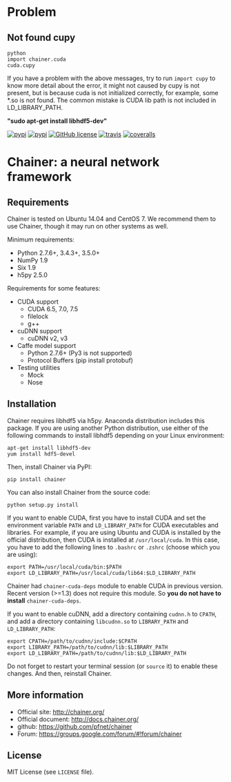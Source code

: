 # Problem #
## Not found cupy ##
```
python
import chainer.cuda
cuda.cupy
```
If you have a problem with the above messages, try to run ```import cupy``` to know more detail about the error,
it might not caused by cupy is not present, but is because cuda is not initialized correctly, for example,
some *.so is not found. The common mistake is CUDA lib path is not included in LD_LIBRARY_PATH.

__"sudo apt-get install libhdf5-dev"__

[![pypi](https://img.shields.io/pypi/dm/chainer.svg)](https://pypi.python.org/pypi/chainer)
[![pypi](https://img.shields.io/pypi/v/chainer.svg)](https://pypi.python.org/pypi/chainer)
[![GitHub license](https://img.shields.io/github/license/pfnet/chainer.svg)](https://github.com/pfnet/chainer)
[![travis](https://img.shields.io/travis/pfnet/chainer.svg)](https://travis-ci.org/pfnet/chainer)
[![coveralls](https://img.shields.io/coveralls/pfnet/chainer.svg)](https://coveralls.io/github/pfnet/chainer)

# Chainer: a neural network framework

## Requirements

Chainer is tested on Ubuntu 14.04 and CentOS 7. We recommend them to use Chainer, though it may run on other systems as well.

Minimum requirements:
- Python 2.7.6+, 3.4.3+, 3.5.0+
- NumPy 1.9
- Six 1.9
- h5py 2.5.0

Requirements for some features:
- CUDA support
  - CUDA 6.5, 7.0, 7.5
  - filelock
  - g++
- cuDNN support
  - cuDNN v2, v3
- Caffe model support
  - Python 2.7.6+ (Py3 is not supported)
  - Protocol Buffers (pip install protobuf)
- Testing utilities
  - Mock
  - Nose

## Installation

Chainer requires libhdf5 via h5py. Anaconda distribution includes this package. If you are using another Python distribution, use either of the following commands to install libhdf5 depending on your Linux environment:

```
apt-get install libhdf5-dev
yum install hdf5-devel
```

Then, install Chainer via PyPI:
```
pip install chainer
```

You can also install Chainer from the source code:
```
python setup.py install
```

If you want to enable CUDA, first you have to install CUDA and set the environment variable `PATH` and `LD_LIBRARY_PATH` for CUDA executables and libraries.
For example, if you are using Ubuntu and CUDA is installed by the official distribution, then CUDA is installed at `/usr/local/cuda`.
In this case, you have to add the following lines to `.bashrc` or `.zshrc` (choose which you are using):
```
export PATH=/usr/local/cuda/bin:$PATH
export LD_LIBRARY_PATH=/usr/local/cuda/lib64:$LD_LIBRARY_PATH
```

Chainer had `chainer-cuda-deps` module to enable CUDA in previous version.
Recent version (>=1.3) does not require this module.
So **you do not have to install** `chainer-cuda-deps`.

If you want to enable cuDNN, add a directory containing `cudnn.h` to `CPATH`, and add a directory containing `libcudnn.so` to `LIBRARY_PATH` and `LD_LIBRARY_PATH`:
```
export CPATH=/path/to/cudnn/include:$CPATH
export LIBRARY_PATH=/path/to/cudnn/lib:$LIBRARY_PATH
export LD_LIBRARY_PATH=/path/to/cudnn/lib:$LD_LIBRARY_PATH
```
Do not forget to restart your terminal session (or `source` it) to enable these changes.
And then, reinstall Chainer.

## More information

- Official site: http://chainer.org/
- Official document: http://docs.chainer.org/
- github: https://github.com/pfnet/chainer
- Forum: https://groups.google.com/forum/#!forum/chainer

## License

MIT License (see `LICENSE` file).

